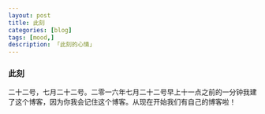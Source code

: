 ```yaml
---  
layout: post  
title: 此刻   
categories: [blog]  
tags: [mood,]
description: 「此刻的心情」  
---  
```


### 此刻
二十二号，七月二十二号。二零一六年七月二十二号早上十一点之前的一分钟我建了这个博客，因为你我会记住这个博客。从现在开始我们有自己的博客啦！

